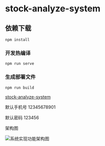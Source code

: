 # stock-analyze-system

## 依赖下载
```
npm install
```

### 开发热编译
```
npm run serve
```

### 生成部署文件
```
npm run build
```

[stock-analyze-system](http://121.41.169.208:8001/#/login)

默认手机号 12345678901

默认密码 123456



架构图

![系统实现功能架构图](..\架构图.png)
